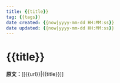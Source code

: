 ```yaml
---
title: {{title}}
tag: {{tags}}
date created: {{now|yyyy-mm-dd HH:MM:ss}}
date updated: {{now|yyyy-mm-dd HH:MM:ss}}
---
```


# {{title}}

**原文：**[[{{url}}|{{title}}]]
